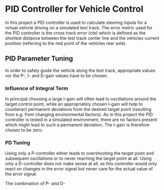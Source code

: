 # PID Controller for Vehicle Control

In this project a PID controller is used to calculate steering inputs for a virtual vehicle driving on a simulated test track.
The error metric used for the PID controller is the cross track error (cte) which is defined as the shortest distance between the test track center line and the vehicles current position (referring to the mid point of the vehicles rear axle).


## PID Parameter Tuning

In order to safely guide the vehicle along the test track, appropriate values vor the P-, I- and D-gain values have to be chosen.

### Influence of Integral Term

In principal choosing a large I-gain will often lead to oscillations around the target control point, while an appropriately chosen I-gain will help to counteract permanent deviations from the desired target point (resulting from e.g. from changing environmental factors).
As in this project the PID controller is tested in a simulated environment, there are no factors present which might lead to such a permanent deviation.
The I-gain is therefore chosen to be zero.

### PD Tuning

Using only a P-controller either leads to overshooting the target point and subsequent oscillations or to never reaching the target point at all.
Using only a D-controller does not make sense at all, as this controller would only react on changes in the error signal but never care for the actual value of the error signal. 

The combination of P- and D-




